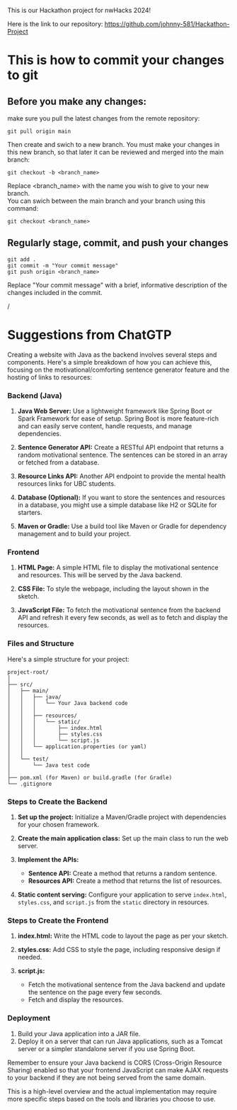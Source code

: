 This is our Hackathon project for nwHacks 2024!

Here is the link to our repository: https://github.com/johnny-581/Hackathon-Project

# This is how to commit your changes to git

## Before you make any changes:
make sure you pull the latest changes from the remote repository:  
```
git pull origin main
```
Then create and swich to a new branch. You must make your changes in this new branch, so that later it can be reviewed and merged into the main branch:
```
git checkout -b <branch_name>
```
Replace <branch_name> with the name you wish to give to your new branch.  
You can swich between the main branch and your branch using this command:
```
git checkout <branch_name>
```

## Regularly stage, commit, and push your changes
```
git add .
git commit -m "Your commit message"
git push origin <branch_name>
```
Replace "Your commit message" with a brief, informative description of the changes included in the commit.

/

# Suggestions from ChatGTP

Creating a website with Java as the backend involves several steps and components. Here's a simple breakdown of how you can achieve this, focusing on the motivational/comforting sentence generator feature and the hosting of links to resources:

### Backend (Java)

1. **Java Web Server:** Use a lightweight framework like Spring Boot or Spark Framework for ease of setup. Spring Boot is more feature-rich and can easily serve content, handle requests, and manage dependencies.
   
2. **Sentence Generator API:** Create a RESTful API endpoint that returns a random motivational sentence. The sentences can be stored in an array or fetched from a database.

3. **Resource Links API:** Another API endpoint to provide the mental health resources links for UBC students.

4. **Database (Optional):** If you want to store the sentences and resources in a database, you might use a simple database like H2 or SQLite for starters.

5. **Maven or Gradle:** Use a build tool like Maven or Gradle for dependency management and to build your project.

### Frontend

1. **HTML Page:** A simple HTML file to display the motivational sentence and resources. This will be served by the Java backend.

2. **CSS File:** To style the webpage, including the layout shown in the sketch.

3. **JavaScript File:** To fetch the motivational sentence from the backend API and refresh it every few seconds, as well as to fetch and display the resources.

### Files and Structure

Here's a simple structure for your project:

```
project-root/
│
├── src/
│   ├── main/
│   │   ├── java/
│   │   │   └── Your Java backend code
│   │   │
│   │   ├── resources/
│   │   │   └── static/
│   │   │       ├── index.html
│   │   │       ├── styles.css
│   │   │       └── script.js
│   │   └── application.properties (or yaml)
│   │
│   └── test/
│       └── Java test code
│
├── pom.xml (for Maven) or build.gradle (for Gradle)
└── .gitignore
```

### Steps to Create the Backend

1. **Set up the project:** Initialize a Maven/Gradle project with dependencies for your chosen framework.

2. **Create the main application class:** Set up the main class to run the web server.

3. **Implement the APIs:**
   - **Sentence API:** Create a method that returns a random sentence.
   - **Resources API:** Create a method that returns the list of resources.

4. **Static content serving:** Configure your application to serve `index.html`, `styles.css`, and `script.js` from the `static` directory in resources.

### Steps to Create the Frontend

1. **index.html:** Write the HTML code to layout the page as per your sketch.
   
2. **styles.css:** Add CSS to style the page, including responsive design if needed.

3. **script.js:**
   - Fetch the motivational sentence from the Java backend and update the sentence on the page every few seconds.
   - Fetch and display the resources.

### Deployment

1. Build your Java application into a JAR file.
2. Deploy it on a server that can run Java applications, such as a Tomcat server or a simpler standalone server if you use Spring Boot.

Remember to ensure your Java backend is CORS (Cross-Origin Resource Sharing) enabled so that your frontend JavaScript can make AJAX requests to your backend if they are not being served from the same domain.

This is a high-level overview and the actual implementation may require more specific steps based on the tools and libraries you choose to use.